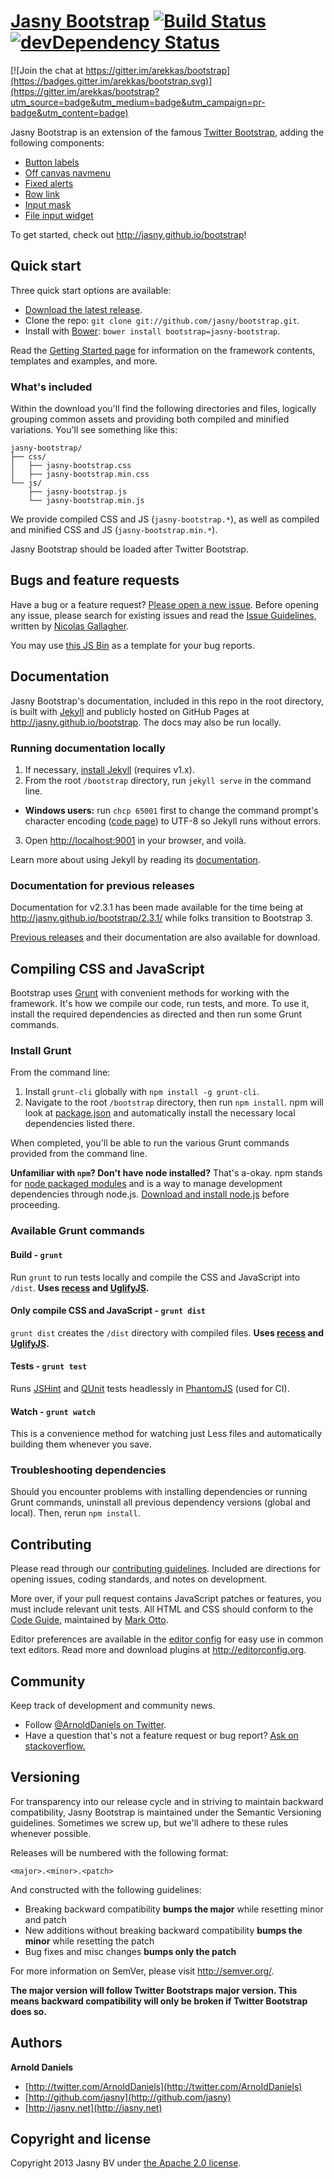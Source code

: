 # [Jasny Bootstrap](http://jasny.github.io/bootstrap/) [![Build Status](https://secure.travis-ci.org/jasny/bootstrap.png)](http://travis-ci.org/jasny/bootstrap)[![devDependency Status](https://david-dm.org/jasny/bootstrap/dev-status.png)](https://david-dm.org/jasny/bootstrap#info=devDependencies)

[![Join the chat at https://gitter.im/arekkas/bootstrap](https://badges.gitter.im/arekkas/bootstrap.svg)](https://gitter.im/arekkas/bootstrap?utm_source=badge&utm_medium=badge&utm_campaign=pr-badge&utm_content=badge)

Jasny Bootstrap is an extension of the famous [Twitter Bootstrap](http://getbootstrap.com/), adding the following components:

* [Button labels](http://jasny.github.io/bootstrap/css/#buttons-labels)
* [Off canvas navmenu](http://jasny.github.io/bootstrap/components/#navmenu)
* [Fixed alerts](http://jasny.github.io/bootstrap/components/#alerts-fixed)
* [Row link](http://jasny.github.io/bootstrap/javascript/#rowlink)
* [Input mask](http://jasny.github.io/bootstrap/javascript/#inputmask)
* [File input widget](http://jasny.github.io/bootstrap/javascript/#fileinput)

To get started, check out <http://jasny.github.io/bootstrap>!


## Quick start

Three quick start options are available:

* [Download the latest release](https://github.com/jasny/bootstrap/releases/download/v3.1.0/jasny-bootstrap-3.1.0-dist.zip).
* Clone the repo: `git clone git://github.com/jasny/bootstrap.git`.
* Install with [Bower](http://bower.io): `bower install bootstrap=jasny-bootstrap`.

Read the [Getting Started page](http://jasny.github.io/bootstrap/getting-started/) for information on the framework contents, templates and examples, and more.

### What's included

Within the download you'll find the following directories and files, logically grouping common assets and providing both compiled and minified variations. You'll see something like this:

```
jasny-bootstrap/
├── css/
│   ├── jasny-bootstrap.css
│   ├── jasny-bootstrap.min.css
└── js/
    ├── jasny-bootstrap.js
    └── jasny-bootstrap.min.js
```

We provide compiled CSS and JS (`jasny-bootstrap.*`), as well as compiled and minified CSS and JS (`jasny-bootstrap.min.*`).

Jasny Bootstrap should be loaded after Twitter Bootstrap.


## Bugs and feature requests

Have a bug or a feature request? [Please open a new issue](https://github.com/jasny/bootstrap/issues). Before opening any issue, please search for existing issues and read the [Issue Guidelines](https://github.com/necolas/issue-guidelines), written by [Nicolas Gallagher](https://github.com/necolas/).

You may use [this JS Bin](http://jsbin.com/iKumuWo/1/edit) as a template for your bug reports.



## Documentation

Jasny Bootstrap's documentation, included in this repo in the root directory, is built with [Jekyll](http://jekyllrb.com) and publicly hosted on GitHub Pages at <http://jasny.github.io/bootstrap>. The docs may also be run locally.

### Running documentation locally

1. If necessary, [install Jekyll](http://jekyllrb.com/docs/installation) (requires v1.x).
2. From the root `/bootstrap` directory, run `jekyll serve` in the command line.
  - **Windows users:** run `chcp 65001` first to change the command prompt's character encoding ([code page](http://en.wikipedia.org/wiki/Windows_code_page)) to UTF-8 so Jekyll runs without errors.
3. Open <http://localhost:9001> in your browser, and voilà.

Learn more about using Jekyll by reading its [documentation](http://jekyllrb.com/docs/home/).

### Documentation for previous releases

Documentation for v2.3.1 has been made available for the time being at <http://jasny.github.io/bootstrap/2.3.1/> while folks transition to Bootstrap 3.

[Previous releases](https://github.com/jasny/bootstrap/releases) and their documentation are also available for download.



## Compiling CSS and JavaScript

Bootstrap uses [Grunt](http://gruntjs.com/) with convenient methods for working with the framework. It's how we compile our code, run tests, and more. To use it, install the required dependencies as directed and then run some Grunt commands.

### Install Grunt

From the command line:

1. Install `grunt-cli` globally with `npm install -g grunt-cli`.
2. Navigate to the root `/bootstrap` directory, then run `npm install`. npm will look at [package.json](package.json) and automatically install the necessary local dependencies listed there.

When completed, you'll be able to run the various Grunt commands provided from the command line.

**Unfamiliar with `npm`? Don't have node installed?** That's a-okay. npm stands for [node packaged modules](http://npmjs.org/) and is a way to manage development dependencies through node.js. [Download and install node.js](http://nodejs.org/download/) before proceeding.

### Available Grunt commands

#### Build - `grunt`
Run `grunt` to run tests locally and compile the CSS and JavaScript into `/dist`. **Uses [recess](http://twitter.github.io/recess/) and [UglifyJS](http://lisperator.net/uglifyjs/).**

#### Only compile CSS and JavaScript - `grunt dist`
`grunt dist` creates the `/dist` directory with compiled files. **Uses [recess](http://twitter.github.io/recess/) and [UglifyJS](http://lisperator.net/uglifyjs/).**

#### Tests - `grunt test`
Runs [JSHint](http://jshint.com) and [QUnit](http://qunitjs.com/) tests headlessly in [PhantomJS](http://phantomjs.org/) (used for CI).

#### Watch - `grunt watch`
This is a convenience method for watching just Less files and automatically building them whenever you save.

### Troubleshooting dependencies

Should you encounter problems with installing dependencies or running Grunt commands, uninstall all previous dependency versions (global and local). Then, rerun `npm install`.



## Contributing

Please read through our [contributing guidelines](https://github.com/jasny/bootstrap/blob/master/CONTRIBUTING.md). Included are directions for opening issues, coding standards, and notes on development.

More over, if your pull request contains JavaScript patches or features, you must include relevant unit tests. All HTML and CSS should conform to the [Code Guide](http://github.com/mdo/code-guide), maintained by [Mark Otto](http://github.com/mdo).

Editor preferences are available in the [editor config](.editorconfig) for easy use in common text editors. Read more and download plugins at <http://editorconfig.org>.

## Community

Keep track of development and community news.

* Follow [@ArnoldDaniels on Twitter](http://twitter.com/ArnoldDaniels).
* Have a question that's not a feature request or bug report? [Ask on stackoverflow.](http://stackoverflow.com/)



## Versioning

For transparency into our release cycle and in striving to maintain backward compatibility, Jasny Bootstrap is maintained under the Semantic Versioning guidelines. Sometimes we screw up, but we'll adhere to these rules whenever possible.

Releases will be numbered with the following format:

`<major>.<minor>.<patch>`

And constructed with the following guidelines:

- Breaking backward compatibility **bumps the major** while resetting minor and patch
- New additions without breaking backward compatibility **bumps the minor** while resetting the patch
- Bug fixes and misc changes **bumps only the patch**

For more information on SemVer, please visit <http://semver.org/>.

__The major version will follow Twitter Bootstraps major version. This means backward compatibility will only be broken if Twitter Bootstrap does so.__



## Authors

**Arnold Daniels**

+ [http://twitter.com/ArnoldDaniels](http://twitter.com/ArnoldDaniels)
+ [http://github.com/jasny](http://github.com/jasny)
+ [http://jasny.net](http://jasny.net)


## Copyright and license

Copyright 2013 Jasny BV under [the Apache 2.0 license](LICENSE).
